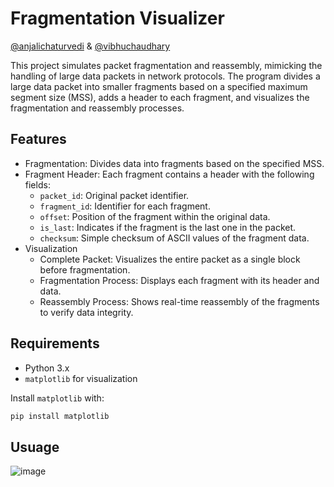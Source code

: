 # Fragmentation Visualizer

[@anjalichaturvedi](https://www.github.com/anjalichaturvedi) & [@vibhuchaudhary](https://www.github.com/vibhuchaudhary)

This project simulates packet fragmentation and reassembly, mimicking the handling of large data packets in network protocols. The program divides a large data packet into smaller fragments based on a specified maximum segment size (MSS), adds a header to each fragment, and visualizes the fragmentation and reassembly processes.


## Features

- Fragmentation: Divides data into fragments based on the specified MSS.
- Fragment Header: Each fragment contains a header with the following fields:
    - `packet_id`: Original packet identifier.
    - `fragment_id`: Identifier for each fragment.
    - `offset`: Position of the fragment within the original data.
    - `is_last`: Indicates if the fragment is the last one in the packet.
    - `checksum`: Simple checksum of ASCII values of the fragment data.
- Visualization
    - Complete Packet: Visualizes the entire packet as a single block before fragmentation.
    - Fragmentation Process: Displays each fragment with its header and data.
    - Reassembly Process: Shows real-time reassembly of the fragments to verify data integrity.


## Requirements
- Python 3.x
- `matplotlib` for visualization

Install `matplotlib` with:
``` bash
pip install matplotlib
```

## Usuage
![image](https://github.com/user-attachments/assets/9c22e09c-64ea-42bd-a980-aacb6029596c)

